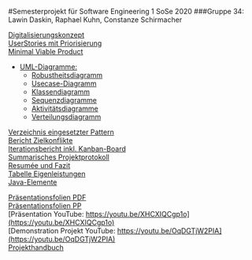 #Semesterprojekt für Software Engineering 1 SoSe 2020
###Gruppe 34: Lawin Daskin, Raphael Kuhn, Constanze Schirmacher


[Digitalisierungskonzept](https://github.com/roffinator3000/SE/blob/master/Dokumente_Abgabe/Digitalisierungskonzept.pdf) \
[UserStories mit Priorisierung](https://github.com/roffinator3000/SE/blob/master/Dokumente_Abgabe/Userstories_mit_Gewichtung.pdf) \
[Minimal Viable Product](https://github.com/roffinator3000/SE/tree/MinimalViableProduct)

* [UML-Diagramme:](https://github.com/roffinator3000/SE/tree/master/Dokumente_Abgabe/UML)
    * [Robustheitsdiagramm](https://github.com/roffinator3000/SE/blob/master/Dokumente_Abgabe/UML/UML-Robustheitsdiagramm.pdf)
    * [Usecase-Diagramm](https://github.com/roffinator3000/SE/blob/master/Dokumente_Abgabe/UML/UML-Usecasediagramm.pdf)
    * [Klassendiagramm](https://github.com/roffinator3000/SE/blob/master/Dokumente_Abgabe/UML/UML-Klassendiagramm.pdf)
    * [Sequenzdiagramme](https://github.com/roffinator3000/SE/blob/master/Dokumente_Abgabe/UML/UML-Sequenzdiagramm.pdf)
    * [Aktivitätsdiagramme](https://github.com/roffinator3000/SE/blob/master/Dokumente_Abgabe/UML/UML-Aktivitaetssdiagramm.pdf)
    * [Verteilungsdiagramm](https://github.com/roffinator3000/SE/blob/master/Dokumente_Abgabe/UML/UML-Verteilungsdiagramm.pdf)

[Verzeichnis eingesetzter Pattern](https://github.com/roffinator3000/SE/blob/master/Dokumente_Abgabe/Verzeichnis_Pattern.pdf) \
[Bericht Zielkonflikte](https://github.com/roffinator3000/SE/blob/master/Dokumente_Abgabe/Zielkonflikte_Resumee_Fazit.pdf) \
[Iterationsbericht inkl. Kanban-Board](https://github.com/roffinator3000/SE/blob/master/Dokumente_Abgabe/Iterationsbericht_KanbanBoard.pdf) \
[Summarisches Projektprotokoll](https://github.com/roffinator3000/SE/blob/master/Dokumente_Abgabe/Summarisches_Projektprotokoll.pdf) \
[Resumée und Fazit](https://github.com/roffinator3000/SE/blob/master/Dokumente_Abgabe/Zielkonflikte_Resumee_Fazit.pdf) \
[Tabelle Eigenleistungen](https://github.com/roffinator3000/SE/blob/master/Dokumente_Abgabe/Eigenleistung.pdf) \
[Java-Elemente](https://github.com/roffinator3000/SE/blob/master/Dokumente_Abgabe/Java_Verzeichnis.md)

[Präsentationsfolien PDF](https://github.com/roffinator3000/SE/blob/master/Dokumente_Abgabe/Praesentation_Semesterprojekt.pdf) \
[Präsentationsfolien PP](https://github.com/roffinator3000/SE/blob/master/Dokumente_Abgabe/Praesentation_Semesterprojekt.pptx) \
[Präsentation YouTube: https://youtu.be/XHCXIQCgp1o](https://youtu.be/XHCXIQCgp1o) \
[Demonstration Projekt YouTube: https://youtu.be/OqDGTjW2PIA](https://youtu.be/OqDGTjW2PIA) \
[Projekthandbuch](https://github.com/roffinator3000/SE/blob/master/Dokumente_Abgabe/Produkthandbuch.pdf)
